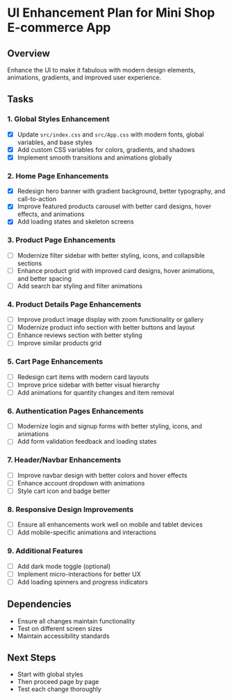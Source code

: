 # UI Enhancement Plan for Mini Shop E-commerce App

## Overview
Enhance the UI to make it fabulous with modern design elements, animations, gradients, and improved user experience.

## Tasks

### 1. Global Styles Enhancement
- [x] Update `src/index.css` and `src/App.css` with modern fonts, global variables, and base styles
- [x] Add custom CSS variables for colors, gradients, and shadows
- [x] Implement smooth transitions and animations globally

### 2. Home Page Enhancements
- [x] Redesign hero banner with gradient background, better typography, and call-to-action
- [x] Improve featured products carousel with better card designs, hover effects, and animations
- [x] Add loading states and skeleton screens

### 3. Product Page Enhancements
- [ ] Modernize filter sidebar with better styling, icons, and collapsible sections
- [ ] Enhance product grid with improved card designs, hover animations, and better spacing
- [ ] Add search bar styling and filter animations

### 4. Product Details Page Enhancements
- [ ] Improve product image display with zoom functionality or gallery
- [ ] Modernize product info section with better buttons and layout
- [ ] Enhance reviews section with better styling
- [ ] Improve similar products grid

### 5. Cart Page Enhancements
- [ ] Redesign cart items with modern card layouts
- [ ] Improve price sidebar with better visual hierarchy
- [ ] Add animations for quantity changes and item removal

### 6. Authentication Pages Enhancements
- [ ] Modernize login and signup forms with better styling, icons, and animations
- [ ] Add form validation feedback and loading states

### 7. Header/Navbar Enhancements
- [ ] Improve navbar design with better colors and hover effects
- [ ] Enhance account dropdown with animations
- [ ] Style cart icon and badge better

### 8. Responsive Design Improvements
- [ ] Ensure all enhancements work well on mobile and tablet devices
- [ ] Add mobile-specific animations and interactions

### 9. Additional Features
- [ ] Add dark mode toggle (optional)
- [ ] Implement micro-interactions for better UX
- [ ] Add loading spinners and progress indicators

## Dependencies
- Ensure all changes maintain functionality
- Test on different screen sizes
- Maintain accessibility standards

## Next Steps
- Start with global styles
- Then proceed page by page
- Test each change thoroughly
